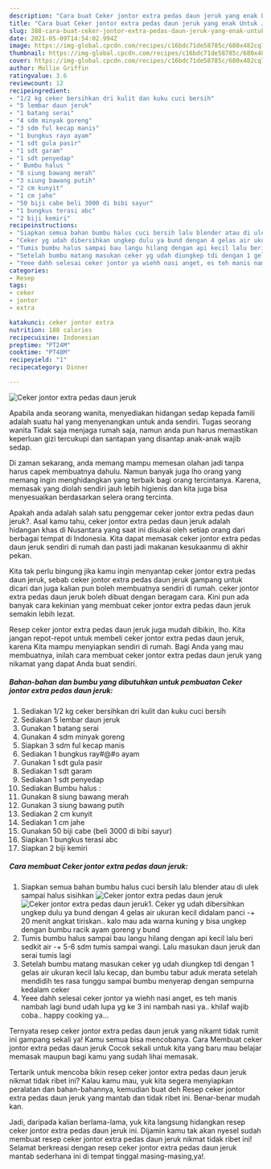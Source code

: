 ```yaml
---
description: "Cara buat Ceker jontor extra pedas daun jeruk yang enak Untuk Jualan"
title: "Cara buat Ceker jontor extra pedas daun jeruk yang enak Untuk Jualan"
slug: 388-cara-buat-ceker-jontor-extra-pedas-daun-jeruk-yang-enak-untuk-jualan
date: 2021-05-09T14:54:02.994Z
image: https://img-global.cpcdn.com/recipes/c16bdc71de58785c/680x482cq70/ceker-jontor-extra-pedas-daun-jeruk-foto-resep-utama.jpg
thumbnail: https://img-global.cpcdn.com/recipes/c16bdc71de58785c/680x482cq70/ceker-jontor-extra-pedas-daun-jeruk-foto-resep-utama.jpg
cover: https://img-global.cpcdn.com/recipes/c16bdc71de58785c/680x482cq70/ceker-jontor-extra-pedas-daun-jeruk-foto-resep-utama.jpg
author: Mollie Griffin
ratingvalue: 3.6
reviewcount: 12
recipeingredient:
- "1/2 kg ceker bersihkan dri kulit dan kuku cuci bersih"
- "5 lembar daun jeruk"
- "1 batang serai"
- "4 sdm minyak goreng"
- "3 sdm ful kecap manis"
- "1 bungkus rayo ayam"
- "1 sdt gula pasir"
- "1 sdt garam"
- "1 sdt penyedap"
- " Bumbu halus "
- "8 siung bawang merah"
- "3 siung bawang putih"
- "2 cm kunyit"
- "1 cm jahe"
- "50 biji cabe beli 3000 di bibi sayur"
- "1 bungkus terasi abc"
- "2 biji kemiri"
recipeinstructions:
- "Siapkan semua bahan bumbu halus cuci bersih lalu blender atau di ulek sampai halus sisihkan"
- "Ceker yg udah dibersihkan ungkep dulu ya bund dengan 4 gelas air ukuran kecil didalam panci -+ 20 menit angkat tiriskan.. kalo mau ada warna kuning y bisa ungkep dengan bumbu racik ayam goreng y bund"
- "Tumis bumbu halus sampai bau langu hilang dengan api kecil lalu beri sedkit air -+ 5-6 sdm tumis sampai wangi. Lalu masukan daun jeruk dan serai tumis lagi"
- "Setelah bumbu matang masukan ceker yg udah diungkep tdi dengan 1 gelas air ukuran kecil lalu kecap, dan bumbu tabur aduk merata setelah mendidih tes rasa tunggu sampai bumbu menyerap dengan sempurna kedalam ceker"
- "Yeee dahh selesai ceker jontor ya wiehh nasi anget, es teh manis nambah lagi bund udah lupa yg ke 3 ini nambah nasi ya.. khilaf wajib coba.. happy cooking ya..."
categories:
- Resep
tags:
- ceker
- jontor
- extra

katakunci: ceker jontor extra 
nutrition: 188 calories
recipecuisine: Indonesian
preptime: "PT24M"
cooktime: "PT48M"
recipeyield: "1"
recipecategory: Dinner

---
```



![Ceker jontor extra pedas daun jeruk](https://img-global.cpcdn.com/recipes/c16bdc71de58785c/680x482cq70/ceker-jontor-extra-pedas-daun-jeruk-foto-resep-utama.jpg)

Apabila anda seorang wanita, menyediakan hidangan sedap kepada famili adalah suatu hal yang menyenangkan untuk anda sendiri. Tugas seorang  wanita Tidak saja menjaga rumah saja, namun anda pun harus memastikan keperluan gizi tercukupi dan santapan yang disantap anak-anak wajib sedap.

Di zaman  sekarang, anda memang mampu memesan olahan jadi tanpa harus capek membuatnya dahulu. Namun banyak juga lho orang yang memang ingin menghidangkan yang terbaik bagi orang tercintanya. Karena, memasak yang diolah sendiri jauh lebih higienis dan kita juga bisa menyesuaikan berdasarkan selera orang tercinta. 



Apakah anda adalah salah satu penggemar ceker jontor extra pedas daun jeruk?. Asal kamu tahu, ceker jontor extra pedas daun jeruk adalah hidangan khas di Nusantara yang saat ini disukai oleh setiap orang dari berbagai tempat di Indonesia. Kita dapat memasak ceker jontor extra pedas daun jeruk sendiri di rumah dan pasti jadi makanan kesukaanmu di akhir pekan.

Kita tak perlu bingung jika kamu ingin menyantap ceker jontor extra pedas daun jeruk, sebab ceker jontor extra pedas daun jeruk gampang untuk dicari dan juga kalian pun boleh membuatnya sendiri di rumah. ceker jontor extra pedas daun jeruk boleh dibuat dengan beragam cara. Kini pun ada banyak cara kekinian yang membuat ceker jontor extra pedas daun jeruk semakin lebih lezat.

Resep ceker jontor extra pedas daun jeruk juga mudah dibikin, lho. Kita jangan repot-repot untuk membeli ceker jontor extra pedas daun jeruk, karena Kita mampu menyiapkan sendiri di rumah. Bagi Anda yang mau membuatnya, inilah cara membuat ceker jontor extra pedas daun jeruk yang nikamat yang dapat Anda buat sendiri.

<!--inarticleads1-->

##### Bahan-bahan dan bumbu yang dibutuhkan untuk pembuatan Ceker jontor extra pedas daun jeruk:

1. Sediakan 1/2 kg ceker bersihkan dri kulit dan kuku cuci bersih
1. Sediakan 5 lembar daun jeruk
1. Gunakan 1 batang serai
1. Gunakan 4 sdm minyak goreng
1. Siapkan 3 sdm ful kecap manis
1. Sediakan 1 bungkus ray#@#o ayam
1. Gunakan 1 sdt gula pasir
1. Sediakan 1 sdt garam
1. Sediakan 1 sdt penyedap
1. Sediakan  Bumbu halus :
1. Gunakan 8 siung bawang merah
1. Gunakan 3 siung bawang putih
1. Sediakan 2 cm kunyit
1. Sediakan 1 cm jahe
1. Gunakan 50 biji cabe (beli 3000 di bibi sayur)
1. Siapkan 1 bungkus terasi abc
1. Siapkan 2 biji kemiri




<!--inarticleads2-->

##### Cara membuat Ceker jontor extra pedas daun jeruk:

1. Siapkan semua bahan bumbu halus cuci bersih lalu blender atau di ulek sampai halus sisihkan
<img src="https://img-global.cpcdn.com/steps/bde0b772d20a8b3a/160x128cq70/ceker-jontor-extra-pedas-daun-jeruk-langkah-memasak-1-foto.jpg" alt="Ceker jontor extra pedas daun jeruk"><img src="https://img-global.cpcdn.com/steps/7739554cc822b46c/160x128cq70/ceker-jontor-extra-pedas-daun-jeruk-langkah-memasak-1-foto.jpg" alt="Ceker jontor extra pedas daun jeruk">1. Ceker yg udah dibersihkan ungkep dulu ya bund dengan 4 gelas air ukuran kecil didalam panci -+ 20 menit angkat tiriskan.. kalo mau ada warna kuning y bisa ungkep dengan bumbu racik ayam goreng y bund
1. Tumis bumbu halus sampai bau langu hilang dengan api kecil lalu beri sedkit air -+ 5-6 sdm tumis sampai wangi. Lalu masukan daun jeruk dan serai tumis lagi
1. Setelah bumbu matang masukan ceker yg udah diungkep tdi dengan 1 gelas air ukuran kecil lalu kecap, dan bumbu tabur aduk merata setelah mendidih tes rasa tunggu sampai bumbu menyerap dengan sempurna kedalam ceker
1. Yeee dahh selesai ceker jontor ya wiehh nasi anget, es teh manis nambah lagi bund udah lupa yg ke 3 ini nambah nasi ya.. khilaf wajib coba.. happy cooking ya...




Ternyata resep ceker jontor extra pedas daun jeruk yang nikamt tidak rumit ini gampang sekali ya! Kamu semua bisa mencobanya. Cara Membuat ceker jontor extra pedas daun jeruk Cocok sekali untuk kita yang baru mau belajar memasak maupun bagi kamu yang sudah lihai memasak.

Tertarik untuk mencoba bikin resep ceker jontor extra pedas daun jeruk nikmat tidak ribet ini? Kalau kamu mau, yuk kita segera menyiapkan peralatan dan bahan-bahannya, kemudian buat deh Resep ceker jontor extra pedas daun jeruk yang mantab dan tidak ribet ini. Benar-benar mudah kan. 

Jadi, daripada kalian berlama-lama, yuk kita langsung hidangkan resep ceker jontor extra pedas daun jeruk ini. Dijamin kamu tak akan nyesel sudah membuat resep ceker jontor extra pedas daun jeruk nikmat tidak ribet ini! Selamat berkreasi dengan resep ceker jontor extra pedas daun jeruk mantab sederhana ini di tempat tinggal masing-masing,ya!.

